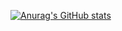 [![Anurag's GitHub stats](https://github-readme-stats.vercel.app/api?username=gaoxiaosi)](https://github.com/gaoxiaosi/github-readme-stats)
